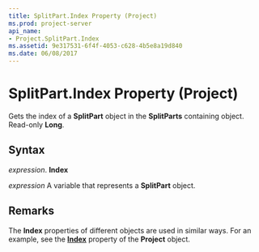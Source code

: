 ```yaml
---
title: SplitPart.Index Property (Project)
ms.prod: project-server
api_name:
- Project.SplitPart.Index
ms.assetid: 9e317531-6f4f-4053-c628-4b5e8a19d840
ms.date: 06/08/2017
---
```



# SplitPart.Index Property (Project)

Gets the index of a **SplitPart** object in the **SplitParts** containing object. Read-only **Long**.


## Syntax

 _expression_. **Index**

 _expression_ A variable that represents a **SplitPart** object.


## Remarks

The **Index** properties of different objects are used in similar ways. For an example, see the **[Index](project-index-property-project.md)** property of the **Project** object.


